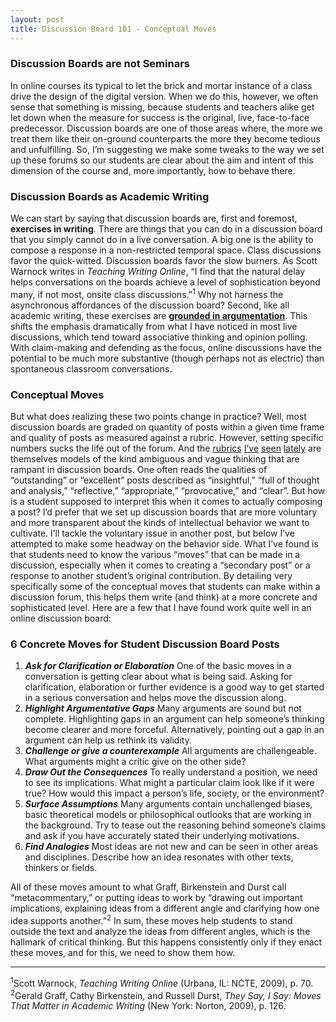 ```yaml
---
layout: post
title: Discussion Board 101 - Conceptual Moves
---
```


### Discussion Boards are not Seminars

In online courses its typical to let the brick and mortar instance of a class drive the design of the digital version. When we do this, however, we often sense that something is missing, because students and teachers alike get let down when the measure for success is the original, live, face-to-face predecessor. Discussion boards are one of those areas where, the more we treat them like their on-ground counterparts the more they become tedious and unfulfilling. So, I’m suggesting we make some tweaks to the way we set up these forums so our students are clear about the aim and intent of this dimension of the course and, more importantly, how to behave there.

### Discussion Boards as Academic Writing

We can start by saying that discussion boards are, first and foremost, **exercises in writing**. There are things that you can do in a discussion board that you simply cannot do in a live conversation. A big one is the ability to compose a response in a non-restricted temporal space. Class discussions favor the quick-witted. Discussion boards favor the slow burners. As Scott Warnock writes in _Teaching Writing Online_, “I find that the natural delay helps conversations on the boards achieve a level of sophistication beyond many, if not most, onsite class discussions.”<sup>1</sup> Why not harness the asynchronous affordances of the discussion board? Second, like all academic writing, these exercises are [**grounded in argumentation**](http://writingcenter.unc.edu/handouts/argument/). This shifts the emphasis dramatically from what I have noticed in most live discussions, which tend toward associative thinking and opinion polling. With claim-making and defending as the focus, online discussions have the potential to be much more substantive (though perhaps not as electric) than spontaneous classroom conversations.

### Conceptual Moves

But what does realizing these two points change in practice? Well, most discussion boards are graded on quantity of posts within a given time frame and quality of posts as measured against a rubric. However, setting specific numbers sucks the life out of the forum. And the [rubrics](https://topr.online.ucf.edu/images/f/f0/IDL6543_Discussion_Rubric.pdf) [I’ve](https://topr.online.ucf.edu/images/9/92/Lowe_2011_discussion_rubric.pdf) [seen](http://ofcoursesonline.com/wp-content/uploads/2011/11/weekly-online-discussions-rubric-eme5050.pdf) [lately](http://www.mtsu.edu/ltanditc/docs/Discussion_Board_Rubrics.pdf) are themselves models of the kind ambiguous and vague thinking that are rampant in discussion boards. One often reads the qualities of “outstanding” or “excellent” posts described as “insightful,” “full of thought and analysis,” “reflective,” “appropriate,” “provocative,” and “clear”. But how is a student supposed to interpret this when it comes to actually composing a post? I’d prefer that we set up discussion boards that are more voluntary and more transparent about the kinds of intellectual behavior we want to cultivate. I’ll tackle the voluntary issue in another post, but below I’ve attempted to make some headway on the behavior side. What I’ve found is that students need to know the various “moves” that can be made in a discussion, especially when it comes to creating a “secondary post” or a response to another student’s original contribution. By detailing very specifically some of the conceptual moves that students can make within a discussion forum, this helps them write (and think) at a more concrete and sophisticated level. Here are a few that I have found work quite well in an online discussion board:

### 6 Concrete Moves for Student Discussion Board Posts

1.  _**Ask for Clarification or Elaboration**_ One of the basic moves in a conversation is getting clear about what is being said. Asking for clarification, elaboration or further evidence is a good way to get started in a serious conversation and helps move the discussion along.
2.  **_Highlight Argumentative Gaps_** Many arguments are sound but not complete. Highlighting gaps in an argument can help someone’s thinking become clearer and more forceful. Alternatively, pointing out a gap in an argument can help us rethink its validity.
3.  _**Challenge or give a counterexample**_ All arguments are challengeable. What arguments might a critic give on the other side?
4.  **_Draw Out the Consequences_** To really understand a position, we need to see its implications. What might a particular claim look like if it were true? How would this impact a person’s life, society, or the environment?
5.  _**Surface Assumptions**_ Many arguments contain unchallenged biases, basic theoretical models or philosophical outlooks that are working in the background. Try to tease out the reasoning behind someone’s claims and ask if you have accurately stated their underlying motivations.
6.  **_Find Analogies_** Most ideas are not new and can be seen in other areas and disciplines. Describe how an idea resonates with other texts, thinkers or fields.

All of these moves amount to what Graff, Birkenstein and Durst call “metacommentary,” or putting ideas to work by “drawing out important implications, explaining ideas from a different angle and clarifying how one idea supports another.”<sup>2</sup> In sum, these moves help students to stand outside the text and analyze the ideas from different angles, which is the hallmark of critical thinking. But this happens consistently only if they enact these moves, and for this, we need to show them how.

* * *

<sup>1</sup>Scott Warnock, _Teaching Writing Online_ (Urbana, IL: NCTE, 2009), p. 70. <sup>2</sup>Gerald Graff, Cathy Birkenstein, and Russell Durst, _They Say, I Say: Moves That Matter in Academic Writing_ (New York: Norton, 2009), p. 126.
